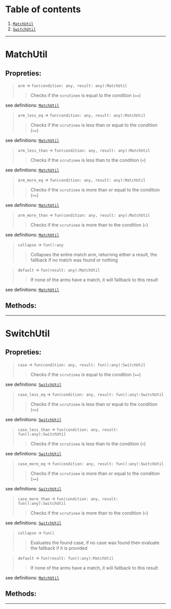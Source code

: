 # Table of contents

1. [`MatchUtil`](#MatchUtil) 
2. [`SwitchUtil`](#SwitchUtil) 

---
# MatchUtil
## Propreties:
>   `arm` → `fun(condition: any, result: any):MatchUtil`
>    >   Checks if the `scrutinee` is equal to the condition (`==`) 

see definitions: [`MatchUtil`](#MatchUtil) 
>   `arm_less_eq` → `fun(condition: any, result: any):MatchUtil`
>    >   Checks if the `scrutinee` is less than or equal to the condition (`<=`) 

see definitions: [`MatchUtil`](#MatchUtil) 
>   `arm_less_than` → `fun(condition: any, result: any):MatchUtil`
>    >   Checks if the `scrutinee` is less than to the condition (`<`) 

see definitions: [`MatchUtil`](#MatchUtil) 
>   `arm_more_eq` → `fun(condition: any, result: any):MatchUtil`
>    >   Checks if the `scrutinee` is more than or equal to the condition (`>=`) 

see definitions: [`MatchUtil`](#MatchUtil) 
>   `arm_more_than` → `fun(condition: any, result: any):MatchUtil`
>    >   Checks if the `scrutinee` is more than to the condition (`>`) 

see definitions: [`MatchUtil`](#MatchUtil) 
>   `collapse` → `fun():any`
>    >   Collapses the entire match arm, returning either a result, the fallback if no match was found or nothing 

>   `default` → `fun(result: any):MatchUtil`
>    >   If none of the arms have a match, it will fallback to this result 

see definitions: [`MatchUtil`](#MatchUtil) 
## Methods:


---
# SwitchUtil
## Propreties:
>   `case` → `fun(condition: any, result: fun():any):SwitchUtil`
>    >   Checks if the `scrutinee` is equal to the condition (`==`) 

see definitions: [`SwitchUtil`](#SwitchUtil) 
>   `case_less_eq` → `fun(condition: any, result: fun():any):SwitchUtil`
>    >   Checks if the `scrutinee` is less than or equal to the condition (`<=`) 

see definitions: [`SwitchUtil`](#SwitchUtil) 
>   `case_less_than` → `fun(condition: any, result: fun():any):SwitchUtil`
>    >   Checks if the `scrutinee` is less than to the condition (`<`) 

see definitions: [`SwitchUtil`](#SwitchUtil) 
>   `case_more_eq` → `fun(condition: any, result: fun():any):SwitchUtil`
>    >   Checks if the `scrutinee` is more than or equal to the condition (`>=`) 

see definitions: [`SwitchUtil`](#SwitchUtil) 
>   `case_more_than` → `fun(condition: any, result: fun():any):SwitchUtil`
>    >   Checks if the `scrutinee` is more than to the condition (`>`) 

see definitions: [`SwitchUtil`](#SwitchUtil) 
>   `collapse` → `fun()`
>    >   Evaluates the found case, if no case was found then evaluate the fallback if it is provided 

>   `default` → `fun(result: fun():any):MatchUtil`
>    >   If none of the arms have a match, it will fallback to this result 

see definitions: [`MatchUtil`](#MatchUtil) 
## Methods:


---
